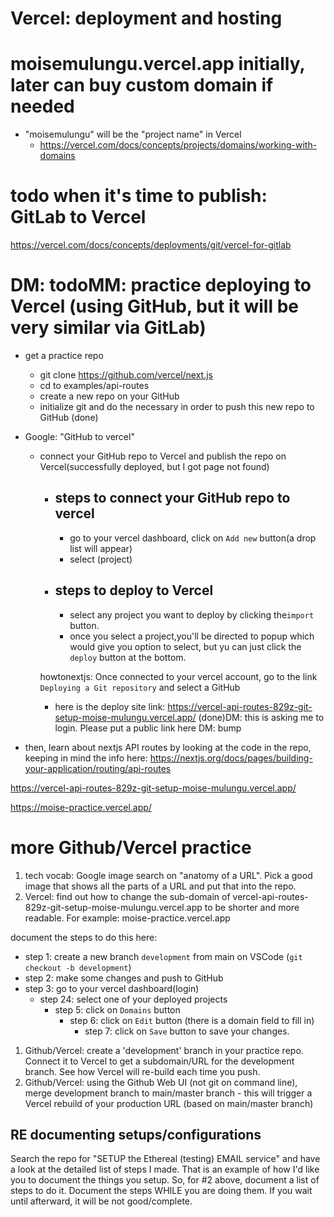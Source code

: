 # Vercel: deployment and hosting

# moisemulungu.vercel.app initially, later can buy custom domain if needed

- "moisemulungu" will be the "project name" in Vercel
  - https://vercel.com/docs/concepts/projects/domains/working-with-domains

# todo when it's time to publish: GitLab to Vercel

https://vercel.com/docs/concepts/deployments/git/vercel-for-gitlab

# DM: todoMM: practice deploying to Vercel (using GitHub, but it will be very similar via GitLab)

- get a practice repo
  - git clone https://github.com/vercel/next.js
  - cd to examples/api-routes
  - create a new repo on your GitHub
  - initialize git and do the necessary in order to push this new repo to GitHub (done)
- Google: "GitHub to vercel"

  - connect your GitHub repo to Vercel and publish the repo on Vercel(successfully deployed, but I got page not found)

    - ## steps to connect your GitHub repo to vercel

      - go to your vercel dashboard, click on `Add new` button(a drop list will appear)
      - select (project)

    - ## steps to deploy to Vercel

      - select any project you want to deploy by clicking the`import` button.
      - once you select a project,you'll be directed to popup which would give you option to select, but yu can just click the `deploy` button at the bottom.

    howtonextjs: Once connected to your vercel account, go to the link `Deploying a Git repository` and select a GitHub

    - here is the deploy site link: https://vercel-api-routes-829z-git-setup-moise-mulungu.vercel.app/
      (done)DM: this is asking me to login. Please put a public link here DM: bump

- then, learn about nextjs API routes by looking at the code in the repo, keeping in mind the info here: https://nextjs.org/docs/pages/building-your-application/routing/api-routes

<!-- After changing the domain name, the first link still works, why? -->

https://vercel-api-routes-829z-git-setup-moise-mulungu.vercel.app/

https://moise-practice.vercel.app/

# more Github/Vercel practice

1. tech vocab: Google image search on "anatomy of a URL". Pick a good image that shows all the parts of a URL and put that into the repo.
2. Vercel: find out how to change the sub-domain of vercel-api-routes-829z-git-setup-moise-mulungu.vercel.app to be shorter and more readable. For example: moise-practice.vercel.app

document the steps to do this here:
- step 1: create a new branch `development` from main on VSCode (`git checkout -b development`)
- step 2: make some changes and push to GitHub
- step 3: go to your vercel dashboard(login)
  - step 24: select one of your deployed projects
    - step 5: click on `Domains` button
      - step 6: click on `Edit` button (there is a domain field to fill in)
        - step 7: click on `Save` button to save your changes.

1. Github/Vercel: create a 'development' branch in your practice repo. Connect it to Vercel to get a subdomain/URL for the development branch. See how Vercel will re-build each time you push.
2. Github/Vercel: using the Github Web UI (not git on command line), merge development branch to main/master branch - this will trigger a Vercel rebuild of your production URL (based on main/master branch)

## RE documenting setups/configurations

Search the repo for "SETUP the Ethereal (testing) EMAIL service" and have a look at the detailed list of steps I made. That is an example of how I'd like you to document the things you setup. So, for #2 above, document a list of steps to do it. Document the steps WHILE you are doing them. If you wait until afterward, it will be not good/complete.
